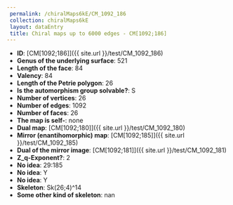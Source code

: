 ```yaml
--- 
 permalink: /chiralMaps6kE/CM_1092_186 
 collection: chiralMaps6kE
 layout: dataEntry
 title: Chiral maps up to 6000 edges - CM[1092;186]
---
```


- **ID**: [CM[1092;186]]({{ site.url }}/test/CM_1092_186)
- **Genus of the underlying surface**: 521
- **Length of the face**: 84
- **Valency**: 84
- **Length of the Petrie polygon**: 26
- **Is the automorphism group solvable?**: S
- **Number of vertices**: 26
- **Number of edges**: 1092
- **Number of faces**: 26
- **The map is self-**: none
- **Dual map**: [CM[1092;180]]({{ site.url }}/test/CM_1092_180)
- **Mirror (enantihomorphic) map**: [CM[1092;185]]({{ site.url }}/test/CM_1092_185)
- **Dual of the mirror image**: [CM[1092;181]]({{ site.url }}/test/CM_1092_181)
- **Z_q-Exponent?**: 2
- **No idea**:  29:185
- **No idea**: Y
- **No idea**: Y
- **Skeleton**: Sk(26;4)^14
- **Some other kind of skeleton**: nan
